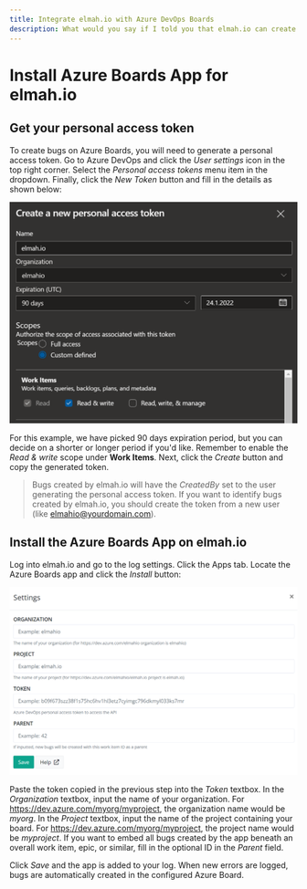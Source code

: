 ```yaml
---
title: Integrate elmah.io with Azure DevOps Boards
description: What would you say if I told you that elmah.io can create bugs for you? With the Azure Boards app, all your bugs are automatically created on Azure DevOps.
---
```


# Install Azure Boards App for elmah.io

## Get your personal access token

To create bugs on Azure Boards, you will need to generate a personal access token. Go to Azure DevOps and click the *User settings* icon in the top right corner. Select the *Personal access tokens* menu item in the dropdown. Finally, click the *New Token* button and fill in the details as shown below:

![Create personal access token](images/apps/azureboards/personal-access-token.png)

For this example, we have picked 90 days expiration period, but you can decide on a shorter or longer period if you'd like. Remember to enable the *Read & write* scope under **Work Items**. Next, click the *Create* button and copy the generated token.

> Bugs created by elmah.io will have the *CreatedBy* set to the user generating the personal access token. If you want to identify bugs created by elmah.io, you should create the token from a new user (like elmahio@yourdomain.com).

## Install the Azure Boards App on elmah.io

Log into elmah.io and go to the log settings. Click the Apps tab. Locate the Azure Boards app and click the *Install* button:

![Install Azure Boards App](images/apps/azureboards/install-settings.png)

Paste the token copied in the previous step into the *Token* textbox. In the *Organization* textbox, input the name of your organization. For https://dev.azure.com/myorg/myproject, the organization name would be *myorg*. In the *Project* textbox, input the name of the project containing your board. For https://dev.azure.com/myorg/myproject, the project name would be *myproject*. If you want to embed all bugs created by the app beneath an overall work item, epic, or similar, fill in the optional ID in the *Parent* field.

Click *Save* and the app is added to your log. When new errors are logged, bugs are automatically created in the configured Azure Board.
